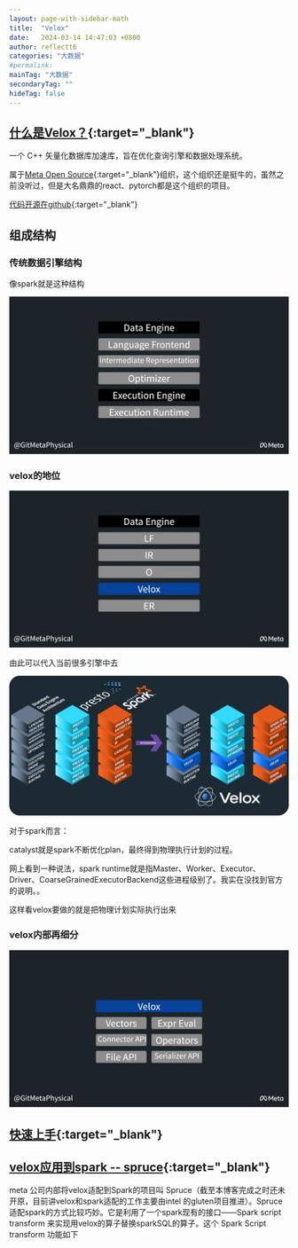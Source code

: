 ```yaml
---
layout: page-with-sidebar-math
title:  "Velox"
date:   2024-03-14 14:47:03 +0800
author: reflectt6
categories: "大数据"
#permalink: 
mainTag: "大数据"
secondaryTag: ""
hideTag: false
---
```


## [什么是Velox？](https://velox-lib.io/){:target="_blank"}

一个 C++ 矢量化数据库加速库，旨在优化查询引擎和数据处理系统。

属于[Meta Open Source](https://opensource.fb.com/projects?search=vel){:target="_blank"}组织，这个组织还是挺牛的，虽然之前没听过，但是大名鼎鼎的react、pytorch都是这个组织的项目。

[代码开源在github](https://github.com/facebookincubator/velox){:target="_blank"}



## 组成结构

### 传统数据引擎结构

像spark就是这种结构

![image-20240314165518860](/assets/images/2024-03-14-Velox//image-20240314165518860.png)



### velox的地位

![image-20240314165548367](/assets/images/2024-03-14-Velox//image-20240314165548367.png)

由此可以代入当前很多引擎中去

![image-20240314170120124](/assets/images/2024-03-14-Velox//image-20240314170120124.png)

对于spark而言：

catalyst就是spark不断优化plan，最终得到物理执行计划的过程。

网上看到一种说法，spark runtime就是指Master、Worker、Executor、Driver、CoarseGrainedExecutorBackend这些进程级别了。我实在没找到官方的说明。。

这样看velox要做的就是把物理计划实际执行出来





### velox内部再细分

![image-20240314165623109](/assets/images/2024-03-14-Velox//image-20240314165623109.png)



## [快速上手](https://facebookincubator.github.io/velox/velox-in-10-min.html){:target="_blank"}





## [velox应用到spark -- spruce](https://zhuanlan.zhihu.com/p/620275762){:target="_blank"}

meta 公司内部将velox适配到Spark的项目叫 Spruce（截至本博客完成之时还未开原，目前讲velox和spark适配的工作主要由intel 的gluten项目推进）。Spruce 适配spark的方式比较巧妙。它是利用了一个spark现有的接口——Spark script transform 来实现用velox的算子替换sparkSQL的算子。这个 Spark Script transform 功能如下







